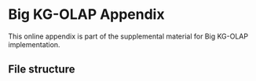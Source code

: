 # Big KG-OLAP Appendix

This online appendix is part of the supplemental material for Big KG-OLAP implementation.

## File structure

